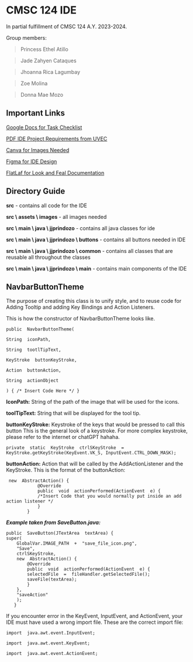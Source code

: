 # **CMSC 124 IDE**

In partial fulfillment of CMSC 124 A.Y. 2023-2024.

Group members:

> Princess Ethel Atillo

> Jade Zahyen Cataques

> Jhoanna Rica Lagumbay

> Zoe Molina

> Donna Mae Mozo

## Important Links

[Google Docs for Task Checklist](https://docs.google.com/document/d/1K4OFlEwd8bidJGa218W5pyPbHMxs76Of8L8putbWvQo/edit?usp=sharing)

[PDF IDE Project Requirements from UVEC](https://uvec.upcebu.edu.ph/pluginfile.php/72161/mod_resource/content/2/Integrated%20Development%20Environment.pdf)

[Canva for Images Needed](https://www.canva.com/design/DAFvaX6CoH8/EUn4byC6XGrWyc5wMzJERg/edit?utm_content=DAFvaX6CoH8&utm_campaign=designshare&utm_medium=link2&utm_source=sharebutton)

[Figma for IDE Design](https://www.figma.com/file/ibBGeQiizNjCklskpr56s9/Adunami-IDE?type=design&node-id=0:1&mode=design&t=HuysQX8UZngm80ns-1)

[FlatLaf for Look and Feal Documentation](https://www.formdev.com/flatlaf/)

## Directory Guide

**src** - contains all code for the IDE

**src \ assets \ images** - all images needed

**src \ main \ java \ jjprindozo** - contains all java classes for ide

**src \ main \ java \ jjprindozo \ buttons** - contains all buttons needed in IDE

**src \ main \ java \ jjprindozo \ common** - contains all classes that are reusable all throughout the classes

**src \ main \ java \ jjprindozo \ main** - contains main components of the IDE

## NavbarButtonTheme

The purpose of creating this class is to unify style, and to reuse code for Adding Tooltip and adding Key Bindings and Action Listeners.

This is how the constructor of NavbarButtonTheme looks like.

    public  NavbarButtonTheme(

    String  iconPath,

    String  tootlTipText,

    KeyStroke  buttonKeyStroke,

    Action  buttonAction,

    String  actionObject

    ) { /* Insert Code Here */ }

**IconPath:** String of the path of the image that will be used for the icons.

**toolTipText:** String that will be displayed for the tool tip.

**buttonKeyStroke:** Keystroke of the keys that would be pressed to call this button
This is the general look of a keystroke. For more complex keystroke, please refer to the internet or chatGPT hahaha.

    private  static  KeyStroke  ctrlSKeyStroke  =  KeyStroke.getKeyStroke(KeyEvent.VK_S, InputEvent.CTRL_DOWN_MASK);

**buttonAction:** Action that will be called by the AddActionListener and the KeyStroke.
This is the format of the buttonAction:

     new  AbstractAction() {
    			@Override
    	        public  void  actionPerformed(ActionEvent  e) {
    		    /*Insert Code that you would normally put inside an add action listener */
    	        }
            }

**_Example taken from SaveButton.java:_**

    public  SaveButton(JTextArea  textArea) {
    super(
        GlobalVar.IMAGE_PATH  +  "save_file_icon.png",
        "Save",
        ctrlSKeyStroke,
        new  AbstractAction() {
    		@Override
            public  void  actionPerformed(ActionEvent  e) {
    	    selectedFile  =  fileHandler.getSelectedFile();
            saveFile(textArea);
            }
        },
        "saveAction"
        );
       }

If you encounter error in the KeyEvent, InputEvent, and ActionEvent, your IDE must have used a wrong import file. These are the correct import file:

    import  java.awt.event.InputEvent;

    import  java.awt.event.KeyEvent;

    import  java.awt.event.ActionEvent;
